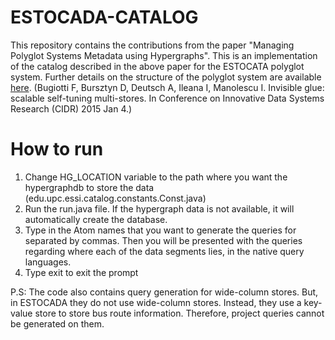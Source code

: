 # ESTOCADA-CATALOG
This repository contains the contributions from the paper "Managing Polyglot Systems Metadata using Hypergraphs". This is an implementation of the catalog described in the above paper for the ESTOCATA polyglot system. Further details on the structure of the polyglot system are available [here](https://www.google.es/url?sa=t&rct=j&q=&esrc=s&source=web&cd=1&cad=rja&uact=8&ved=0ahUKEwiz1trewLTaAhVIBywKHQ5kCgUQFggsMAA&url=http%3A%2F%2Fcidrdb.org%2Fcidr2015%2FPapers%2FCIDR15_Paper7.pdf&usg=AOvVaw3QPWteYnPDSLwdjdGXVpG7). (Bugiotti F, Bursztyn D, Deutsch A, Ileana I, Manolescu I. Invisible glue: scalable self-tuning multi-stores. In Conference on Innovative Data Systems Research (CIDR) 2015 Jan 4.)

# How to run
1. Change HG_LOCATION variable to the path where you want the hypergraphdb to store the data (edu.upc.essi.catalog.constants.Const.java)
2. Run the run.java file. If the hypergraph data is not available, it will automatically create the database.
3. Type in the Atom names that you want to generate the queries for separated by commas. Then you will be presented with the queries regarding where each of the data segments lies, in the native query languages.
4. Type exit to exit the prompt

P.S: The code also contains query generation for wide-column stores. But, in ESTOCADA they do not use wide-column stores. Instead, they use a key-value store to store bus route information. Therefore, project queries cannot be generated on them.
